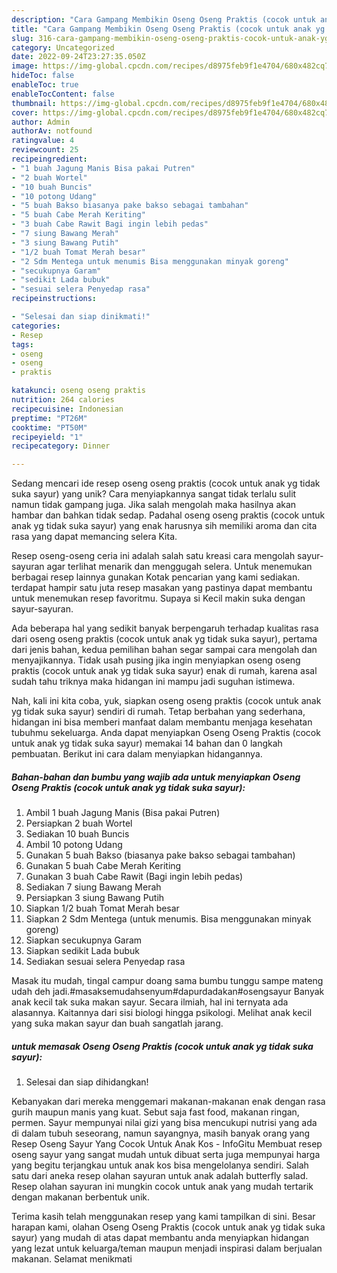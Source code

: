 ```yaml
---
description: "Cara Gampang Membikin Oseng Oseng Praktis (cocok untuk anak yg tidak suka sayur) yang Enak"
title: "Cara Gampang Membikin Oseng Oseng Praktis (cocok untuk anak yg tidak suka sayur) yang Enak"
slug: 316-cara-gampang-membikin-oseng-oseng-praktis-cocok-untuk-anak-yg-tidak-suka-sayur-yang-enak
category: Uncategorized
date: 2022-09-24T23:27:35.050Z
image: https://img-global.cpcdn.com/recipes/d8975feb9f1e4704/680x482cq70/oseng-oseng-praktis-cocok-untuk-anak-yg-tidak-suka-sayur-foto-resep-utama.jpg
hideToc: false
enableToc: true
enableTocContent: false
thumbnail: https://img-global.cpcdn.com/recipes/d8975feb9f1e4704/680x482cq70/oseng-oseng-praktis-cocok-untuk-anak-yg-tidak-suka-sayur-foto-resep-utama.jpg
cover: https://img-global.cpcdn.com/recipes/d8975feb9f1e4704/680x482cq70/oseng-oseng-praktis-cocok-untuk-anak-yg-tidak-suka-sayur-foto-resep-utama.jpg
author: Admin
authorAv: notfound
ratingvalue: 4
reviewcount: 25
recipeingredient:
- "1 buah Jagung Manis Bisa pakai Putren"
- "2 buah Wortel"
- "10 buah Buncis"
- "10 potong Udang"
- "5 buah Bakso biasanya pake bakso sebagai tambahan"
- "5 buah Cabe Merah Keriting"
- "3 buah Cabe Rawit Bagi ingin lebih pedas"
- "7 siung Bawang Merah"
- "3 siung Bawang Putih"
- "1/2 buah Tomat Merah besar"
- "2 Sdm Mentega untuk menumis Bisa menggunakan minyak goreng"
- "secukupnya Garam"
- "sedikit Lada bubuk"
- "sesuai selera Penyedap rasa"
recipeinstructions:

- "Selesai dan siap dinikmati!"
categories:
- Resep
tags:
- oseng
- oseng
- praktis

katakunci: oseng oseng praktis 
nutrition: 264 calories
recipecuisine: Indonesian
preptime: "PT26M"
cooktime: "PT50M"
recipeyield: "1"
recipecategory: Dinner

---
```





Sedang mencari ide resep oseng oseng praktis (cocok untuk anak yg tidak suka sayur) yang unik? Cara menyiapkannya sangat tidak terlalu sulit namun tidak gampang juga. Jika salah mengolah maka hasilnya akan hambar dan bahkan tidak sedap. Padahal oseng oseng praktis (cocok untuk anak yg tidak suka sayur) yang enak harusnya sih memiliki aroma dan cita rasa yang dapat memancing selera Kita.





Resep oseng-oseng ceria ini adalah salah satu kreasi cara mengolah sayur-sayuran agar terlihat menarik dan menggugah selera. Untuk menemukan berbagai resep lainnya gunakan Kotak pencarian yang kami sediakan. terdapat hampir satu juta resep masakan yang pastinya dapat membantu untuk menemukan resep favoritmu. Supaya si Kecil makin suka dengan sayur-sayuran.

Ada beberapa hal yang sedikit banyak berpengaruh terhadap kualitas rasa dari oseng oseng praktis (cocok untuk anak yg tidak suka sayur), pertama dari jenis bahan, kedua pemilihan bahan segar sampai cara mengolah dan menyajikannya. Tidak usah pusing jika ingin menyiapkan oseng oseng praktis (cocok untuk anak yg tidak suka sayur) enak di rumah, karena asal sudah tahu triknya maka hidangan ini mampu jadi suguhan istimewa.






Nah, kali ini kita coba, yuk, siapkan oseng oseng praktis (cocok untuk anak yg tidak suka sayur) sendiri di rumah. Tetap berbahan yang sederhana, hidangan ini bisa memberi manfaat dalam membantu menjaga kesehatan tubuhmu sekeluarga. Anda dapat menyiapkan Oseng Oseng Praktis (cocok untuk anak yg tidak suka sayur) memakai 14 bahan dan 0 langkah pembuatan. Berikut ini cara dalam menyiapkan hidangannya.

<!--inarticleads1-->

##### Bahan-bahan dan bumbu yang wajib ada untuk menyiapkan Oseng Oseng Praktis (cocok untuk anak yg tidak suka sayur):

1. Ambil 1 buah Jagung Manis (Bisa pakai Putren)
1. Persiapkan 2 buah Wortel
1. Sediakan 10 buah Buncis
1. Ambil 10 potong Udang
1. Gunakan 5 buah Bakso (biasanya pake bakso sebagai tambahan)
1. Gunakan 5 buah Cabe Merah Keriting
1. Gunakan 3 buah Cabe Rawit (Bagi ingin lebih pedas)
1. Sediakan 7 siung Bawang Merah
1. Persiapkan 3 siung Bawang Putih
1. Siapkan 1/2 buah Tomat Merah besar
1. Siapkan 2 Sdm Mentega (untuk menumis. Bisa menggunakan minyak goreng)
1. Siapkan secukupnya Garam
1. Siapkan sedikit Lada bubuk
1. Sediakan sesuai selera Penyedap rasa


Masak itu mudah, tingal campur doang sama bumbu tunggu sampe mateng udah deh jadi.#masaksemudahsenyum#dapurdadakan#osengsayur Banyak anak kecil tak suka makan sayur. Secara ilmiah, hal ini ternyata ada alasannya. Kaitannya dari sisi biologi hingga psikologi. Melihat anak kecil yang suka makan sayur dan buah sangatlah jarang. 

<!--inarticleads2-->

#####  untuk memasak Oseng Oseng Praktis (cocok untuk anak yg tidak suka sayur):


1. Selesai dan siap dihidangkan!

Kebanyakan dari mereka menggemari makanan-makanan enak dengan rasa gurih maupun manis yang kuat. Sebut saja fast food, makanan ringan, permen. Sayur mempunyai nilai gizi yang bisa mencukupi nutrisi yang ada di dalam tubuh seseorang, namun sayangnya, masih banyak orang yang Resep Oseng Sayur Yang Cocok Untuk Anak Kos - InfoGitu Membuat resep oseng sayur yang sangat mudah untuk dibuat serta juga mempunyai harga yang begitu terjangkau untuk anak kos bisa mengelolanya sendiri. Salah satu dari aneka resep olahan sayuran untuk anak adalah butterfly salad. Resep olahan sayuran ini mungkin cocok untuk anak yang mudah tertarik dengan makanan berbentuk unik. 

Terima kasih telah menggunakan resep yang kami tampilkan di sini. Besar harapan kami, olahan Oseng Oseng Praktis (cocok untuk anak yg tidak suka sayur) yang mudah di atas dapat membantu anda menyiapkan hidangan yang lezat untuk keluarga/teman maupun menjadi inspirasi dalam berjualan makanan. Selamat menikmati
